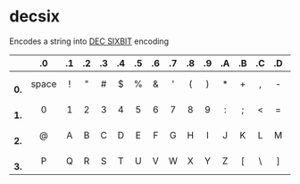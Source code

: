 # decsix
Encodes a string into [DEC SIXBIT](https://en.wikipedia.org/wiki/Six-bit_character_code#Examples_of_six-bit_ASCII_variants) encoding

&#8232;| .0    |  .1 | .2 | .3 | .4 | .5 | .6 | .7 | .8 | .9 | .A | .B | .C | .D | .E | .F    
:-------:|:-------:|:-----:|:----:|:----:|:----:|:----:|:----:|:----:|:----:|:----:|:----:|:----:|:----:|:----:|:----:|:----:
&#8232; **0.**   | space |   ! | "  | #  | $  | %  | &  | '  | (  | )  | *  | +  | ,  | -  | .  | /
&#8232;**1.**   | 0     |   1 | 2  | 3  | 4  | 5  | 6  |  7 | 8  | 9  | :  | ;  | <  | =  | >  | ?
&#8232;**2.**   | @     |   A | B  | C  | D  | E  | F  | G  | H  | I  | J  | K  | L  | M  | N  | O
&#8232;**3.**   | P     |   Q | R  | S  | T  | U  | V  | W  | X  | Y  | Z  | [  | \  | ]  | ^  | \_
